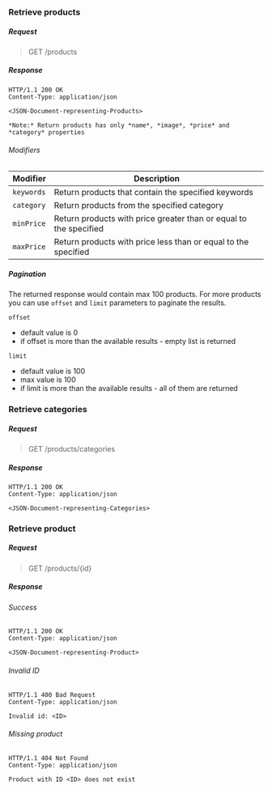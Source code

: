 ### Retrieve products

##### Request
> GET /products

##### Response
```
HTTP/1.1 200 OK
Content-Type: application/json

<JSON-Document-representing-Products>

*Note:* Return products has only *name*, *image*, *price* and *category* properties
```

###### Modifiers
Modifier | Description
--- | ---
```keywords``` | Return products that contain the specified keywords
```category``` | Return products from the specified category
```minPrice``` | Return products with price greater than or equal to the specified
```maxPrice``` | Return products with price less than or equal to the specified

##### Pagination
The returned response would contain max 100 products. For more products you can use ```offset``` and ```limit``` parameters to paginate the results.

```offset```
  * default value is 0
  * if offset is more than the available results - empty list is returned

```limit```
  * default value is 100
  * max value is 100
  * if limit is more than the available results - all of them are returned


### Retrieve categories

##### Request
> GET /products/categories

##### Response
```
HTTP/1.1 200 OK
Content-Type: application/json

<JSON-Document-representing-Categories>
```

### Retrieve product

##### Request
> GET /products/{id}

##### Response
###### Success
```
HTTP/1.1 200 OK
Content-Type: application/json

<JSON-Document-representing-Product>
```

###### Invalid ID
```
HTTP/1.1 400 Bad Request
Content-Type: application/json

Invalid id: <ID>
```

###### Missing product
```
HTTP/1.1 404 Not Found
Content-Type: application/json

Product with ID <ID> does not exist
```


